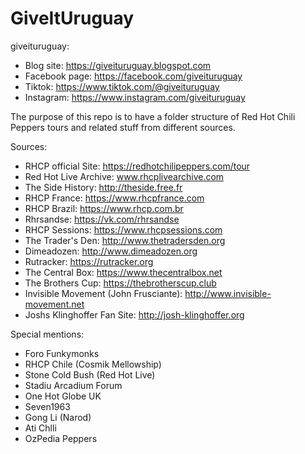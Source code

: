 # GiveItUruguay
giveituruguay: 
* Blog site: https://giveituruguay.blogspot.com
* Facebook page: https://facebook.com/giveituruguay
* Tiktok: https://www.tiktok.com/@giveituruguay
* Instagram: https://www.instagram.com/giveituruguay


The purpose of this repo is to have a folder structure of Red Hot Chili Peppers tours and related stuff from different sources.

Sources: 
* RHCP official Site: https://redhotchilipeppers.com/tour
* Red Hot Live Archive: www.rhcplivearchive.com
* The Side History: http://theside.free.fr
* RHCP France: https://www.rhcpfrance.com
* RHCP Brazil: https://www.rhcp.com.br
* Rhrsandse: https://vk.com/rhrsandse
* RHCP Sessions: https://www.rhcpsessions.com
* The Trader's Den: http://www.thetradersden.org
* Dimeadozen: http://www.dimeadozen.org
* Rutracker: https://rutracker.org
* The Central Box: https://www.thecentralbox.net
* The Brothers Cup: https://thebrotherscup.club
* Invisible Movement (John Frusciante): http://www.invisible-movement.net
* Joshs Klinghoffer Fan Site: http://josh-klinghoffer.org

Special mentions:
* Foro Funkymonks
* RHCP Chile (Cosmik Mellowship)
* Stone Cold Bush (Red Hot Live)
* Stadiu Arcadium Forum
* One Hot Globe UK
* Seven1963 
* Gong Li (Narod)
* Ati Chlli
* OzPedia Peppers

